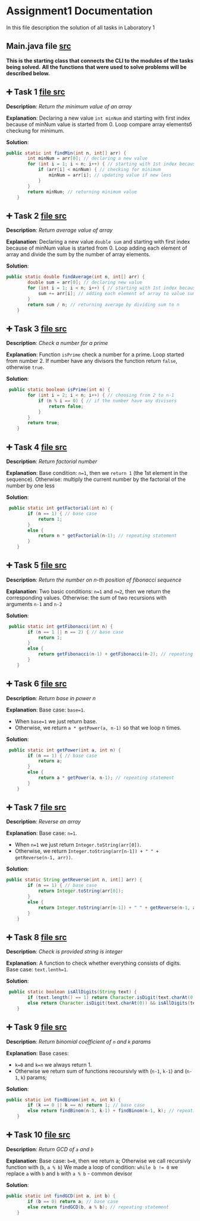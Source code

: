 # Assignment1 Documentation
In this file description the solution of all tasks in Laboratory 1

## Main.java file [src](src/Main.java)
**This is the starting class that connects the CLI to the modules of the tasks being solved.**
**All the functions that were used to solve problems will be described below.**

## :heavy_plus_sign: Task 1 [file src](src/first.java)
**Description**: *Return the minimum value of an array*

**Explanation**: 
Declaring a new value `int minNum` and starting with first index because of minNum value is started from 0. Loop compare array elementsб checkung for minimum.


**Solution**:
```java
public static int findMin(int n, int[] arr) {
        int minNum = arr[0]; // declaring a new value
        for (int i = 1; i < n; i++) { // starting with 1st index because of minNum value is started from 0
            if (arr[i] < minNum) { // checking for minimum
                minNum = arr[i]; // updating value if new less
            }
        }
        return minNum; // returning minimum value
    }
```



## :heavy_plus_sign: Task 2 [file src](src/second.java)
**Description**: *Return average value of array*

**Explanation**: Declaring a new value `double sum` and starting with first index because of minNum value is started from 0.  Loop adding each element of array and divide the sum by the number of array elements.


**Solution**:
```java
public static double findAverage(int n, int[] arr) {
        double sum = arr[0]; // declaring new value
        for (int i = 1; i < n; i++) { // starting with 1st index because of minNum value is started from 0
            sum += arr[i]; // adding each element of array to value sum
        }
        return sum / n; // returning average by dividing sum to n
    }
```


## :heavy_plus_sign: Task 3 [file src](src/third.java)
**Description**: *Check a number for a prime*

**Explanation**: Function `isPrime` check a number for a prime. Loop started from number 2. If number have any divisors the function return `false`, otherwise `true`.

**Solution**:
```java
 public static boolean isPrime(int n) {
        for (int i = 2; i < n; i++) { // choosing from 2 to n-1
            if (n % i == 0) { // if the number have any divisors
                return false;
            }
        }
        return true;
    }
```


## :heavy_plus_sign: Task 4 [file src](src/fourth.java)
**Description**: *Return factorial number*

**Explanation**: Base condition: `n=1`, then we `return 1` (the 1st element in the sequence). Otherwise: multiply the current number by the factorial of the number by one less

**Solution**:
```java
 public static int getFactorial(int n) {
        if (n == 1) { // base case
            return 1;
        }
        else {
            return n * getFactorial(n-1); // repeating statement
        }
    }
```

## :heavy_plus_sign: Task 5 [file src](src/fifth.java)
**Description**: *Return the number on n-th position of fibonacci sequence*

**Explanation**: Two basic conditions: `n=1` and `n=2`, then we return the corresponding values.
Otherwise: the sum of two recursions with arguments `n-1` and `n-2`

**Solution**:
```java
 public static int getFibonacci(int n) {
        if (n == 1 || n == 2) { // base case
            return 1;
        }
        else {
            return getFibonacci(n-1) + getFibonacci(n-2); // repeating statement
        }
    }
```


## :heavy_plus_sign: Task 6 [file src](src/sixth.java)
**Description**: *Return base in power n*

**Explanation**: Base case: `base=1`. 
- When `base=1` we just return base. 
- Otherwise, we return `a * getPower(a, n-1)` so that we loop n times.

**Solution**:
```java
 public static int getPower(int a, int n) {
        if (n == 1) { // base case
            return a;
        }
        else {
            return a * getPower(a, n-1); // repeating statement
        }
    }
```


## :heavy_plus_sign: Task 7 [file src](src/seventh.java)
**Description**: *Reverse an array*

**Explanation**: Base case: `n=1`. 
- When `n=1` we just return `Integer.toString(arr[0])`. 
- Otherwise, we return `Integer.toString(arr[n-1]) + " " + getReverse(n-1, arr))`.

**Solution**:
```java
public static String getReverse(int n, int[] arr) {
        if (n == 1) { // base case
            return Integer.toString(arr[0]);
        }
        else {
            return Integer.toString(arr[n-1]) + " " + getReverse(n-1, arr); // repeating statement
        }
    }
```


## :heavy_plus_sign: Task 8 [file src](src/eighth.java)
**Description**: *Check is provided string is integer*

**Explanation**: 
A function to check whether everything consists of digits. Base case: `text.lenth=1`. 


**Solution**:
```java
 public static boolean isAllDigits(String text) {
        if (text.length() == 1) return Character.isDigit(text.charAt(0)); // base case
        else return Character.isDigit(text.charAt(0)) && isAllDigits(text.substring(1)); // repeating statement
    }
```


## :heavy_plus_sign: Task 9 [file src](src/ninth.java)
**Description**: *Return binomial coefficient of `n` and `k` params*

**Explanation**: Base cases: 
- `k=0` and `k=n` we always return 1.
- Otherwise we return sum of functions recoursivly with (`n-1`, `k-1`) and (`n-1`, `k`) params;

**Solution**:
```java
public static int findBinom(int n, int k) {
        if (k == 0 || k == n) return 1; // base case
        else return findBinom(n-1, k-1) + findBinom(n-1, k); // repeating statement
    }
```

## :heavy_plus_sign: Task 10 [file src](src/tenth.java)
**Description**: *Return GCD of `a` and `b`*


**Explanation**: Base case: `b=0`, then we return a; Otherwise we call recursivly function with (`b`, `a % b`)
We made a loop of condition: `while b != 0` we replace `a` with `b` and `b` with `a % b` - common devisor

**Solution**:
```java
public static int findGCD(int a, int b) {
        if (b == 0) return a; // base case
        else return findGCD(b, a % b); // repeating statement
    }
```
